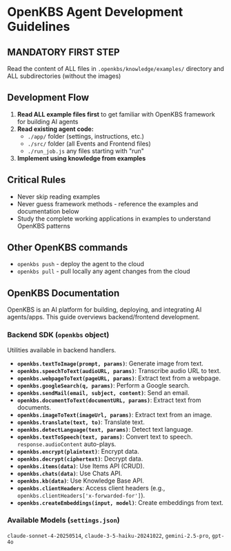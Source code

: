 # OpenKBS Agent Development Guidelines

## MANDATORY FIRST STEP
Read the content of ALL files in `.openkbs/knowledge/examples/` directory and ALL subdirectories (without the images)

## Development Flow

1. **Read ALL example files first** to get familiar with OpenKBS framework for building AI agents
2. **Read existing agent code:**
   - `./app/` folder (settings, instructions, etc.)
   - `./src/` folder (all Events and Frontend files)
   - `./run_job.js` any files starting with "run"
3. **Implement using knowledge from examples**

## Critical Rules

- Never skip reading examples
- Never guess framework methods - reference the examples and documentation below
- Study the complete working applications in examples to understand OpenKBS patterns

## Other OpenKBS commands
- `openkbs push` - deploy the agent to the cloud
- `openkbs pull` - pull locally any agent changes from the cloud

## OpenKBS Documentation

OpenKBS is an AI platform for building, deploying, and integrating AI agents/apps. This guide overviews backend/frontend development.

### Backend SDK (`openkbs` object)
Utilities available in backend handlers.
*   **`openkbs.textToImage(prompt, params)`**: Generate image from text.
*   **`openkbs.speechToText(audioURL, params)`**: Transcribe audio URL to text.
*   **`openkbs.webpageToText(pageURL, params)`**: Extract text from a webpage.
*   **`openkbs.googleSearch(q, params)`**: Perform a Google search.
*   **`openkbs.sendMail(email, subject, content)`**: Send an email.
*   **`openkbs.documentToText(documentURL, params)`**: Extract text from documents.
*   **`openkbs.imageToText(imageUrl, params)`**: Extract text from an image.
*   **`openkbs.translate(text, to)`**: Translate text.
*   **`openkbs.detectLanguage(text, params)`**: Detect text language.
*   **`openkbs.textToSpeech(text, params)`**: Convert text to speech. `response.audioContent` auto-plays.
*   **`openkbs.encrypt(plaintext)`**: Encrypt data.
*   **`openkbs.decrypt(ciphertext)`**: Decrypt data.
*   **`openkbs.items(data)`**: Use Items API (CRUD).
*   **`openkbs.chats(data)`**: Use Chats API.
*   **`openkbs.kb(data)`**: Use Knowledge Base API.
*   **`openkbs.clientHeaders`**: Access client headers (e.g., `openkbs.clientHeaders['x-forwarded-for']`).
*   **`openkbs.createEmbeddings(input, model)`**: Create embeddings from text.

### Available Models (`settings.json`)
`claude-sonnet-4-20250514`, `claude-3-5-haiku-20241022`, `gemini-2.5-pro`, `gpt-4o`
